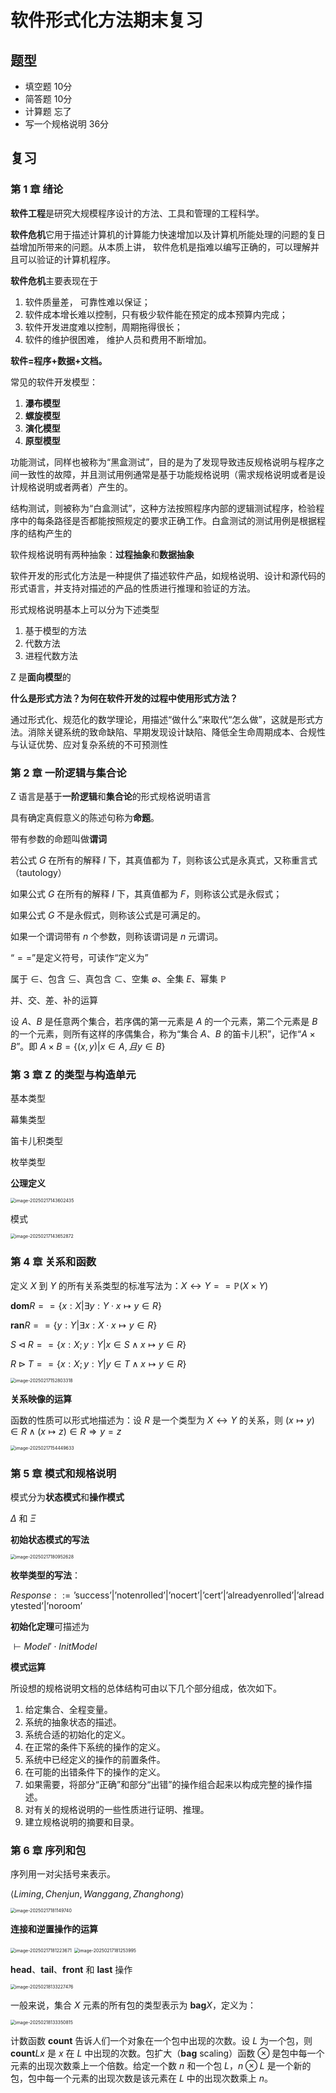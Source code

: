 # 软件形式化方法期末复习

## 题型

- 填空题 10分
- 简答题 10分
- 计算题 忘了
- 写一个规格说明 36分

## 复习

### 第 1 章 绪论

**软件工程**是研究大规模程序设计的方法、工具和管理的工程科学。

**软件危机**它用于描述计算机的计算能力快速增加以及计算机所能处理的问题的复日益增加所带来的问题。从本质上讲， 软件危机是指难以编写正确的，可以理解并且可以验证的计算机程序。

**软件危机**主要表现在于

1. 软件质量差， 可靠性难以保证；
2. 软件成本增长难以控制，只有极少软件能在预定的成本预算内完成；
3. 软件开发进度难以控制，周期拖得很长；
4. 软件的维护很困难， 维护人员和费用不断增加。

**软件=程序+数据+文档。**

常见的软件开发模型：

1. **瀑布模型**
2. **螺旋模型**
3. **演化模型**
4. **原型模型**

功能测试，同样也被称为“黑盒测试”，目的是为了发现导致违反规格说明与程序之间一致性的故障，并且测试用例通常是基于功能规格说明（需求规格说明或者是设计规格说明或者两者）产生的。

结构测试，则被称为“白盒测试”，这种方法按照程序内部的逻辑测试程序，检验程序中的每条路径是否都能按照规定的要求正确工作。白盒测试的测试用例是根据程序的结构产生的

软件规格说明有两种抽象：**过程抽象**和**数据抽象**

软件开发的形式化方法是一种提供了描述软件产品，如规格说明、设计和源代码的形式语言，并支持对描述的产品的性质进行推理和验证的方法。

形式规格说明基本上可以分为下述类型

1. 基于模型的方法
2. 代数方法
3. 进程代数方法

Z 是**面向模型**的

**什么是形式方法？为何在软件开发的过程中使用形式方法？**

通过形式化、规范化的数学理论，用描述“做什么”来取代“怎么做”，这就是形式方法。消除关键系统的致命缺陷、早期发现设计缺陷、降低全生命周期成本、合规性与认证优势、应对复杂系统的不可预测性

### 第 2 章 一阶逻辑与集合论

Z 语言是基于**一阶逻辑**和**集合论**的形式规格说明语言

具有确定真假意义的陈述句称为**命题**。

带有参数的命题叫做**谓词**

若公式 $G$ 在所有的解释 $I$ 下，其真值都为 $T$，则称该公式是永真式，又称重言式（tautology）

如果公式 $G$ 在所有的解释 $I$ 下，其真值都为 $F$，则称该公式是永假式；

如果公式 $G$ 不是永假式，则称该公式是可满足的。

如果一个谓词带有 $n$ 个参数，则称该谓词是 $n$ 元谓词。

“$==$”是定义符号，可读作“定义为”

属于 $\in$、包含 $\subseteq$、真包含 $\subset$、空集 $\emptyset$、全集 $E$、幂集 $\mathbb P$

并、交、差、补的运算

设 $A$、$B$ 是任意两个集合，若序偶的第一元素是 $A$ 的一个元素，第二个元素是 $B$ 的一个元素，则所有这样的序偶集合，称为“集合 $A$、$B$ 的笛卡儿积”，记作“$A\times B$”。即 $A\times B=\lbrace(x,y)|x\in A,且y\in B\rbrace$ 

### 第 3 章 Z 的类型与构造单元

基本类型

幕集类型

笛卡儿积类型

枚举类型

**公理定义**

<img src="http://public.file.lvshuhuai.cn/images\image-20250217143602435.png" alt="image-20250217143602435" style="zoom:50%;" />

模式

<img src="http://public.file.lvshuhuai.cn/images\image-20250217143652872.png" alt="image-20250217143652872" style="zoom:50%;" />

### 第 4 章 关系和函数

定义 $X$ 到 $Y$ 的所有关系类型的标准写法为：$X\leftrightarrow Y==\mathbb P(X\times Y)$

$\mathbf{dom}R==\lbrace x:X|\exists y:Y\cdot x\mapsto y \in R\rbrace$

$\mathbf{ran}R==\lbrace y:Y|\exists x:X\cdot x\mapsto y \in R\rbrace$

$S\triangleleft R==\lbrace x:X;y:Y|x\in S\land x\mapsto y\in R\rbrace$

$R\triangleright T==\lbrace x:X;y:Y|y\in T\land x\mapsto y\in R\rbrace$

<img src="http://public.file.lvshuhuai.cn/images\image-20250217152803318.png" alt="image-20250217152803318" style="zoom:50%;" />

**关系映像的运算**

函数的性质可以形式地描述为：设 $R$ 是一个类型为 $X\leftrightarrow Y$ 的关系，则 $(x\mapsto y)\in R\land (x\mapsto z)\in R\Rightarrow y=z$

<img src="http://public.file.lvshuhuai.cn/images\image-20250217154449633.png" alt="image-20250217154449633" style="zoom:50%;" />

### 第 5 章 模式和规格说明

模式分为**状态模式**和**操作模式**

$\Delta$ 和 $\Xi$

**初始状态模式的写法**

<img src="http://public.file.lvshuhuai.cn/images\image-20250217180952628.png" alt="image-20250217180952628" style="zoom:50%;" />

**枚举类型的写法**：

$Response::=\text{'success'}|\text{'notenrolled'}|\text{'nocert'}|\text{'cert'}|\text{'alreadyenrolled'}|\text{'alreadytested'}|\text{'noroom'}$

**初始化定理**可描述为

$\vdash Model'\cdot InitModel$

**模式运算**

所设想的规格说明文档的总体结构可由以下几个部分组成，依次如下。

1. 给定集合、全程变量。
2. 系统的抽象状态的描述。
3. 系统合适的初始化的定义。
4. 在正常的条件下系统的操作的定义。
5. 系统中已经定义的操作的前置条件。
6. 在可能的出错条件下的操作的定义。
7. 如果需要，将部分“正确”和部分“出错”的操作组合起来以构成完整的操作描述。
8. 对有关的规格说明的一些性质进行证明、推理。
9. 建立规格说明的摘要和目录。

### 第 6 章 序列和包

序列用一对尖括号来表示。

$\langle Liming,Chenjun,Wanggang,Zhanghong\rangle$

<img src="http://public.file.lvshuhuai.cn/images\image-20250217181149740.png" alt="image-20250217181149740" style="zoom:50%;" />

**连接和逆置操作的运算**

<img src="http://public.file.lvshuhuai.cn/images\image-20250217181223671.png" alt="image-20250217181223671" style="zoom:50%;" />

<img src="http://public.file.lvshuhuai.cn/images\image-20250217181253995.png" alt="image-20250217181253995" style="zoom:50%;" />

$\mathbf{head}$、$\mathbf{tail}$、$\mathbf{front}$ 和 $\mathbf{last}$ 操作

<img src="http://public.file.lvshuhuai.cn/images\image-20250218133227476.png" alt="image-20250218133227476" style="zoom:50%;" />

一般来说，集合 $X$ 元素的所有包的类型表示为 $\mathbf{bag} X$，定义为：

<img src="http://public.file.lvshuhuai.cn/images\image-20250218133350815.png" alt="image-20250218133350815" style="zoom:50%;" />

计数函数 $\mathbf{count}$ 告诉人们一个对象在一个包中出现的次数。设 $L$ 为一个包，则 $\mathbf{count}L x$ 是 $x$ 在 $L$ 中出现的次数。包扩大（$\mathbf{bag}$ scaling）函数 $\otimes$ 是包中每一个元素的出现次数乘上一个倍数。给定一个数 $n$ 和一个包 $L$，$n\otimes L$ 是一个新的包，包中每一个元素的出现次数是该元素在 $L$ 中的出现次数乘上 $n$。
